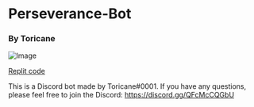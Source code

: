 # Perseverance-Bot
### By Toricane
![Image](https://cdn.discordapp.com/attachments/796893810167775233/824861495211982878/preservation.png)

[Replit code](https://replit.com/@Toricane/Perseverance-Bot/)

This is a Discord bot made by Toricane#0001. If you have any questions, please feel free to join the Discord: https://discord.gg/QFcMcCQGbU
